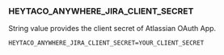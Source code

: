 ### HEYTACO_ANYWHERE_JIRA_CLIENT_SECRET

String value provides the client secret of Atlassian OAuth App.

```
HEYTACO_ANYWHERE_JIRA_CLIENT_SECRET=YOUR_CLIENT_SECRET
```
